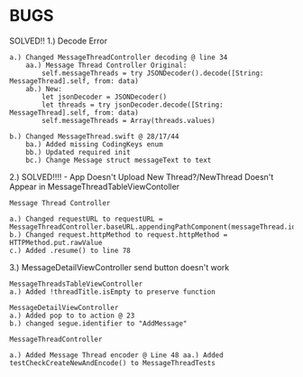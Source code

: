 #  BUGS

SOLVED!! 1.) Decode Error
    
    a.) Changed MessageThreadController decoding @ line 34
        aa.) Message Thread Controller Original: 
            self.messageThreads = try JSONDecoder().decode([String: MessageThread].self, from: data)
        ab.) New: 
            let jsonDecoder = JSONDecoder()
            let threads = try jsonDecoder.decode([String: MessageThread].self, from: data)
            self.messageThreads = Array(threads.values)
    
    b.) Changed MessageThread.swift @ 28/17/44
        ba.) Added missing CodingKeys enum
        bb.) Updated required init
        bc.) Change Message struct messageText to text







2.) SOLVED!!!! - App Doesn't Upload New Thread?/NewThread Doesn't Appear in MessageThreadTableViewContoller

    Message Thread Controller
    
    a.) Changed requestURL to requestURL = MessageThreadController.baseURL.appendingPathComponent(messageThread.identifier).appendingPathExtension("json") 
    b.) Changed request.httpMethod to request.httpMethod = HTTPMethod.put.rawValue
    c.) Added .resume() to line 78
    

3.) MessageDetailViewController send button doesn't work

    MessageThreadsTableViewController
    a.) Added !threadTitle.isEmpty to preserve function
    
    MessageDetailViewController
    a.) Added pop to to action @ 23
    b.) changed segue.identifier to "AddMessage"
    
    MessageThreadController
    
    a.) Added Message Thread encoder @ Line 48 aa.) Added testCheckCreateNewAndEncode() to MessageThreadTests
